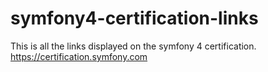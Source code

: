 # symfony4-certification-links
This is all the links displayed on the symfony 4 certification. https://certification.symfony.com
